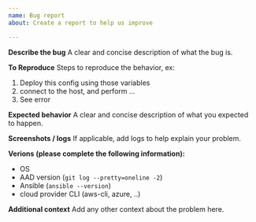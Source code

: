 ```yaml
---
name: Bug report
about: Create a report to help us improve

---
```


**Describe the bug**
A clear and concise description of what the bug is.

**To Reproduce**
Steps to reproduce the behavior, ex:
1. Deploy this config using those variables
2. connect to the host, and perform ...
4. See error

**Expected behavior**
A clear and concise description of what you expected to happen.

**Screenshots / logs**
If applicable, add logs to help explain your problem.

**Verions (please complete the following information):**
 - OS
 - AAD version (`git log --pretty=oneline -2`)
 - Ansible (`ansible --version`)
 - cloud provider CLI (aws-cli,  azure, ..)

**Additional context**
Add any other context about the problem here.
